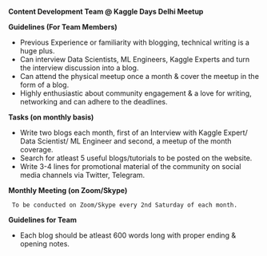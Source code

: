 **Content Development Team @ Kaggle Days Delhi Meetup**

**Guidelines (For Team Members)**

- Previous Experience or familiarity with blogging, technical writing is a huge plus.
- Can interview Data Scientists, ML Engineers, Kaggle Experts and turn the interview discussion into a blog.
- Can attend the physical meetup once a month & cover the meetup in the form of a blog.
- Highly enthusiastic about community engagement & a love for writing, networking and can adhere to the deadlines.

**Tasks (on monthly basis)**

- Write two blogs each month, first of an Interview with Kaggle Expert/ Data Scientist/ ML Engineer and second, a meetup of the month coverage.
- Search for atleast 5 useful blogs/tutorials to be posted on the website.
- Write 3-4 lines for promotional material of the community on social media channels via Twitter, Telegram.

**Monthly Meeting (on Zoom/Skype)**

     To be conducted on Zoom/Skype every 2nd Saturday of each month.

**Guidelines for Team**

- Each blog should be atleast 600 words long with proper ending & opening notes.
